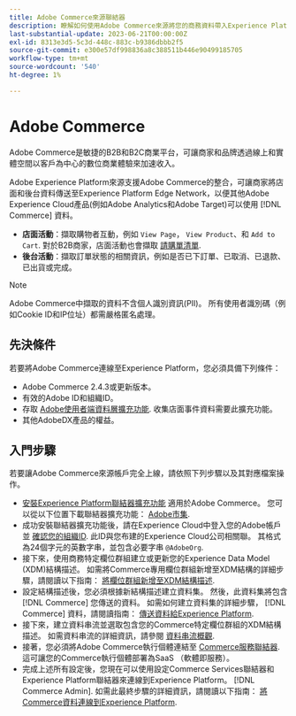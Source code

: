 ```yaml
---
title: Adobe Commerce來源聯結器
description: 瞭解如何使用Adobe Commerce來源將您的商務資料帶入Experience Platform。
last-substantial-update: 2023-06-21T00:00:00Z
exl-id: 8313e3d5-5c3d-448c-883c-b9386dbbb2f5
source-git-commit: e300e57df998836a8c388511b446e90499185705
workflow-type: tm+mt
source-wordcount: '540'
ht-degree: 1%

---
```


# Adobe Commerce

Adobe Commerce是敏捷的B2B和B2C商業平台，可讓商家和品牌透過線上和實體空間以客戶為中心的數位商業體驗來加速收入。

Adobe Experience Platform來源支援Adobe Commerce的整合，可讓商家將店面和後台資料傳送至Experience Platform Edge Network，以便其他Adobe Experience Cloud產品(例如Adobe Analytics和Adobe Target)可以使用 [!DNL Commerce] 資料。

* **店面活動**：擷取購物者互動，例如 `View Page`， `View Product`、和 `Add to Cart`. 對於B2B商家，店面活動也會擷取 [請購單清單](<https://experienceleague.adobe.com/docs/commerce-admin/b2b/requisition-lists/requisition-lists.html>).
* **後台活動**：擷取訂單狀態的相關資訊，例如是否已下訂單、已取消、已退款、已出貨或完成。

>[!NOTE]
>
>Adobe Commerce中擷取的資料不含個人識別資訊(PII)。 所有使用者識別碼（例如Cookie ID和IP位址）都需嚴格匿名處理。

## 先決條件

若要將Adobe Commerce連線至Experience Platform，您必須具備下列條件：

* Adobe Commerce 2.4.3或更新版本。
* 有效的Adobe ID和組織ID。
* 存取 [Adobe使用者端資料層擴充功能](../../../tags/extensions/client/client-data-layer/overview.md). 收集店面事件資料需要此擴充功能。
* 其他AdobeDX產品的權益。

## 入門步驟

若要讓Adobe Commerce來源帳戶完全上線，請依照下列步驟以及其對應檔案操作。

* [安裝Experience Platform聯結器擴充功能](https://experienceleague.adobe.com/docs/commerce-merchant-services/experience-platform-connector/fundamentals/install.html) 適用於Adobe Commerce。 您可以從以下位置下載聯結器擴充功能： [Adobe市集](https://commercemarketplace.adobe.com/magento-experience-platform-connector.html).
* 成功安裝聯結器擴充功能後，請在Experience Cloud中登入您的Adobe帳戶並 [確認您的組織ID](https://experienceleague.adobe.com/docs/core-services/interface/administration/organizations.html#concept_EA8AEE5B02CF46ACBDAD6A8508646255). 此ID與您布建的Experience Cloud公司相關聯。 其格式為24個字元的英數字串，並包含必要字串 `@AdobeOrg`.
* 接下來，使用商務特定欄位群組建立或更新您的Experience Data Model (XDM)結構描述。 如需將Commerce專用欄位群組新增至XDM結構的詳細步驟，請閱讀以下指南： [將欄位群組新增至XDM結構描述](https://experienceleague.adobe.com/docs/commerce-merchant-services/experience-platform-connector/fundamentals/update-xdm.html).
* 設定結構描述後，您必須根據新結構描述建立資料集。 然後，此資料集將包含 [!DNL Commerce] 您傳送的資料。 如需如何建立資料集的詳細步驟， [!DNL Commerce] 資料，請閱讀指南： [傳送資料給Experience Platform](https://experienceleague.adobe.com/docs/platform-learn/implement-mobile-sdk/experience-cloud/platform.html#create-a-dataset).
* 接下來，建立資料串流並選取包含您的Commerce特定欄位群組的XDM結構描述。 如需資料串流的詳細資訊，請參閱 [資料串流概觀](https://experienceleague.adobe.com/docs/experience-platform/datastreams/overview.html?lang=zh-Hant).
* 接著，您必須將Adobe Commerce執行個體連結至 [Commerce服務聯結器](https://experienceleague.adobe.com/docs/commerce-merchant-services/user-guides/integration-services/saas.html). 這可讓您的Commerce執行個體部署為SaaS （軟體即服務）。
* 完成上述所有設定後，您現在可以使用設定Commerce Services聯結器和Experience Platform聯結器來連線到Experience Platform。 [!DNL Commerce Admin]. 如需此最終步驟的詳細資訊，請閱讀以下指南： [將Commerce資料連線到Experience Platform](https://experienceleague.adobe.com/docs/commerce-merchant-services/experience-platform-connector/fundamentals/connect-data.html).
